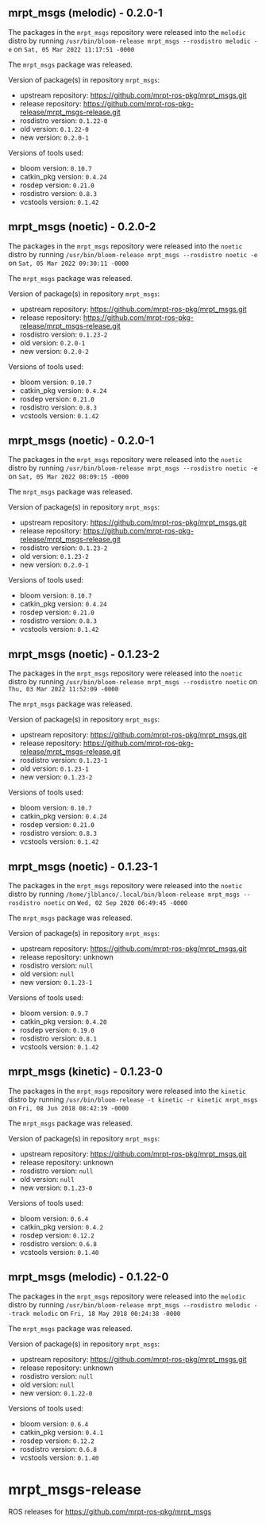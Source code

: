 ## mrpt_msgs (melodic) - 0.2.0-1

The packages in the `mrpt_msgs` repository were released into the `melodic` distro by running `/usr/bin/bloom-release mrpt_msgs --rosdistro melodic -e` on `Sat, 05 Mar 2022 11:17:51 -0000`

The `mrpt_msgs` package was released.

Version of package(s) in repository `mrpt_msgs`:

- upstream repository: https://github.com/mrpt-ros-pkg/mrpt_msgs.git
- release repository: https://github.com/mrpt-ros-pkg-release/mrpt_msgs-release.git
- rosdistro version: `0.1.22-0`
- old version: `0.1.22-0`
- new version: `0.2.0-1`

Versions of tools used:

- bloom version: `0.10.7`
- catkin_pkg version: `0.4.24`
- rosdep version: `0.21.0`
- rosdistro version: `0.8.3`
- vcstools version: `0.1.42`


## mrpt_msgs (noetic) - 0.2.0-2

The packages in the `mrpt_msgs` repository were released into the `noetic` distro by running `/usr/bin/bloom-release mrpt_msgs --rosdistro noetic -e` on `Sat, 05 Mar 2022 09:30:11 -0000`

The `mrpt_msgs` package was released.

Version of package(s) in repository `mrpt_msgs`:

- upstream repository: https://github.com/mrpt-ros-pkg/mrpt_msgs.git
- release repository: https://github.com/mrpt-ros-pkg-release/mrpt_msgs-release.git
- rosdistro version: `0.1.23-2`
- old version: `0.2.0-1`
- new version: `0.2.0-2`

Versions of tools used:

- bloom version: `0.10.7`
- catkin_pkg version: `0.4.24`
- rosdep version: `0.21.0`
- rosdistro version: `0.8.3`
- vcstools version: `0.1.42`


## mrpt_msgs (noetic) - 0.2.0-1

The packages in the `mrpt_msgs` repository were released into the `noetic` distro by running `/usr/bin/bloom-release mrpt_msgs --rosdistro noetic -e` on `Sat, 05 Mar 2022 08:09:15 -0000`

The `mrpt_msgs` package was released.

Version of package(s) in repository `mrpt_msgs`:

- upstream repository: https://github.com/mrpt-ros-pkg/mrpt_msgs.git
- release repository: https://github.com/mrpt-ros-pkg-release/mrpt_msgs-release.git
- rosdistro version: `0.1.23-2`
- old version: `0.1.23-2`
- new version: `0.2.0-1`

Versions of tools used:

- bloom version: `0.10.7`
- catkin_pkg version: `0.4.24`
- rosdep version: `0.21.0`
- rosdistro version: `0.8.3`
- vcstools version: `0.1.42`


## mrpt_msgs (noetic) - 0.1.23-2

The packages in the `mrpt_msgs` repository were released into the `noetic` distro by running `/usr/bin/bloom-release mrpt_msgs --rosdistro noetic` on `Thu, 03 Mar 2022 11:52:09 -0000`

The `mrpt_msgs` package was released.

Version of package(s) in repository `mrpt_msgs`:

- upstream repository: https://github.com/mrpt-ros-pkg/mrpt_msgs.git
- release repository: https://github.com/mrpt-ros-pkg-release/mrpt_msgs-release.git
- rosdistro version: `0.1.23-1`
- old version: `0.1.23-1`
- new version: `0.1.23-2`

Versions of tools used:

- bloom version: `0.10.7`
- catkin_pkg version: `0.4.24`
- rosdep version: `0.21.0`
- rosdistro version: `0.8.3`
- vcstools version: `0.1.42`


## mrpt_msgs (noetic) - 0.1.23-1

The packages in the `mrpt_msgs` repository were released into the `noetic` distro by running `/home/jlblanco/.local/bin/bloom-release mrpt_msgs --rosdistro noetic` on `Wed, 02 Sep 2020 06:49:45 -0000`

The `mrpt_msgs` package was released.

Version of package(s) in repository `mrpt_msgs`:

- upstream repository: https://github.com/mrpt-ros-pkg/mrpt_msgs.git
- release repository: unknown
- rosdistro version: `null`
- old version: `null`
- new version: `0.1.23-1`

Versions of tools used:

- bloom version: `0.9.7`
- catkin_pkg version: `0.4.20`
- rosdep version: `0.19.0`
- rosdistro version: `0.8.1`
- vcstools version: `0.1.42`


## mrpt_msgs (kinetic) - 0.1.23-0

The packages in the `mrpt_msgs` repository were released into the `kinetic` distro by running `/usr/bin/bloom-release -t kinetic -r kinetic mrpt_msgs` on `Fri, 08 Jun 2018 08:42:39 -0000`

The `mrpt_msgs` package was released.

Version of package(s) in repository `mrpt_msgs`:

- upstream repository: https://github.com/mrpt-ros-pkg/mrpt_msgs.git
- release repository: unknown
- rosdistro version: `null`
- old version: `null`
- new version: `0.1.23-0`

Versions of tools used:

- bloom version: `0.6.4`
- catkin_pkg version: `0.4.2`
- rosdep version: `0.12.2`
- rosdistro version: `0.6.8`
- vcstools version: `0.1.40`


## mrpt_msgs (melodic) - 0.1.22-0

The packages in the `mrpt_msgs` repository were released into the `melodic` distro by running `/usr/bin/bloom-release mrpt_msgs --rosdistro melodic --track melodic` on `Fri, 18 May 2018 00:24:38 -0000`

The `mrpt_msgs` package was released.

Version of package(s) in repository `mrpt_msgs`:

- upstream repository: https://github.com/mrpt-ros-pkg/mrpt_msgs.git
- release repository: unknown
- rosdistro version: `null`
- old version: `null`
- new version: `0.1.22-0`

Versions of tools used:

- bloom version: `0.6.4`
- catkin_pkg version: `0.4.1`
- rosdep version: `0.12.2`
- rosdistro version: `0.6.8`
- vcstools version: `0.1.40`


# mrpt_msgs-release
ROS releases for https://github.com/mrpt-ros-pkg/mrpt_msgs
